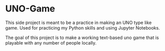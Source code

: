 # UNO-Game
This side project is meant to be a practice in making an UNO type like game. Used for practicing my Python skills and using Jupyter Notebooks. 

The goal of this project is to make a working text-based uno game that is playable with any number of people locally. 
